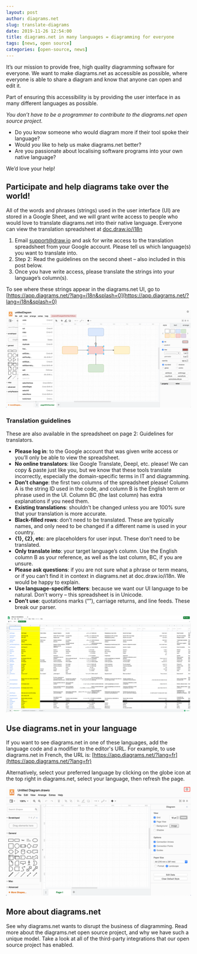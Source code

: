 ```yaml
---
layout: post
author: diagrams.net
slug: translate-diagrams
date: 2019-11-26 12:54:00
title: diagrams.net in many languages = diagramming for everyone
tags: [news, open source]
categories: [open-source, news]
---
```

It’s our mission to provide free, high quality diagramming software for everyone. We want to make diagrams.net as accessible as possible, where everyone is able to share a diagram and know that anyone can open and edit it.

Part of ensuring this accessibility is by providing the user interface in as many different languages as possible.

_You don’t have to be a programmer to contribute to the diagrams.net open source project._

* Do you know someone who would diagram more if their tool spoke their language?
* Would _you_ like to help us make diagrams.net better?
* Are you passionate about localising software programs into your own native language?

We’d love your help!

## Participate and help diagrams take over the world!

All of the words and phrases (strings) used in the user interface (UI) are stored in a Google Sheet, and we will grant write access to people who would love to translate diagrams.net into their native language. Everyone can view the translation spreadsheet at [doc.draw.io/i18n](http://doc.draw.io/i18n)

   1. Email support@draw.io and ask for write access to the translation spreadsheet from your Google account. Please tell us which language(s) you want to translate into.
   2. Step 2: Read the guidelines on the second sheet – also included in this post below.
   3. Once you have write access, please translate the strings into your language’s column(s).

To see where these strings appear in the diagrams.net UI, go to [https://app.diagrams.net/?lang=i18n&splash=0](https://app.diagrams.net/?lang=i18n&splash=0)

<img src="/assets/img/blog/ui-string-reference.png" style="max-width:100%;height:auto;" alt="See where the strings appear in context in the diagrams.net interface to help you translate">

### Translation guidelines

These are also available in the spreadsheet on page 2: Guidelines for translators.

* **Please log in**: to the Google account that was given write access or you’ll only be able to view the spreadsheet.
* **No online translators**: like Google Translate, Deepl, etc. please! We can copy & paste just like you, but we know that these tools translate incorrectly, especially the domain-specific terms in IT and diagramming.
* **Don’t change**: the first two columns of the spreadsheet please! Column A is the string ID used in the code, and column B is the English term or phrase used in the UI. Column BC (the last column) has extra explanations if you need them.
* **Existing translations**: shouldn’t be changed unless you are 100% sure that your translation is more accurate.
* **Black-filled rows**: don’t need to be translated. These are typically names, and only need to be changed if a different name is used in your country.
* **{1}, {2}, etc**: are placeholders for user input. These don’t need to be translated.
* **Only translate into**: your target language’s column. Use the English column B as your reference, as well as the last column, BC, if you are unsure.
* **Please ask questions**: if you are not sure what a phrase or term means, or if you can’t find it in context in diagrams.net at doc.draw.io/i18n. We would be happy to explain.
* **Use language-specific letters**: because we want our UI language to be natural. Don’t worry – this spreadsheet is in Unicode.
* **Don’t use**: quotations marks (“”), carriage returns, and line feeds. These break our parser.

<a href="http://doc.draw.io/i18n"><img src="/assets/img/blog/translations-google-sheet.png" style="max-width:100%;height:auto;" alt="The diagrams.net UI languages in a Google sheet – let’s collect them all"></a>

## Use diagrams.net in your language

If you want to see diagrams.net in one of these languages, add the language code and a modifier to the editor's URL. For example, to use diagrams.net in French, the URL is: [https://app.diagrams.net/?lang=fr](https://app.diagrams.net/?lang=fr)

Alternatively, select your preferred language by clicking on the globe icon at the top right in diagrams.net, select your language, then refresh the page.

<img src="/assets/img/blog/switch-language.png" style="max-width:100%;height:auto;" alt="Click the globe icon in the top right corner to change languages">

## More about diagrams.net

See why diagrams.net wants to disrupt the business of diagramming.
Read more about the diagrams.net open source project, and why we have such a unique model.
Take a look at all of the third-party integrations that our open source project has enabled.
